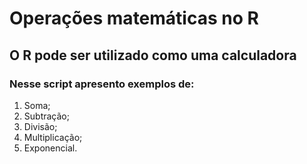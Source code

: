 # Operações matemáticas no R

## O R pode ser utilizado como uma calculadora

### Nesse script apresento exemplos de:
1. Soma;
2. Subtração;
3. Divisão;
4. Multiplicação;
5. Exponencial.
